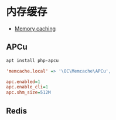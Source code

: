 # 内存缓存

- [Memory caching](https://docs.nextcloud.com/server/28/admin_manual/configuration_server/caching_configuration.html)

## APCu

```sh
apt install php-apcu
```

```fpm/php.ini
'memcache.local' => '\OC\Memcache\APCu',
```

```mods-available/apcu.ini
apc.enabled=1
apc.enable_cli=1
apc.shm_size=512M
```

## Redis
